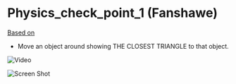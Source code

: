 # Physics_check_point_1 (Fanshawe)

[Based on](https://github.com/LordMichaelmort/GDP2018-19/tree/master/GDP1819Feeney)

* Move an object around showing THE CLOSEST TRIANGLE to that object.

![Video](https://vimeo.com/user89929258/review/291740543/d6fe4dd18a)

![Screen Shot](https://github.com/Veronika-Kot/Physics_check_point_1/blob/master/Capture.PNG)
